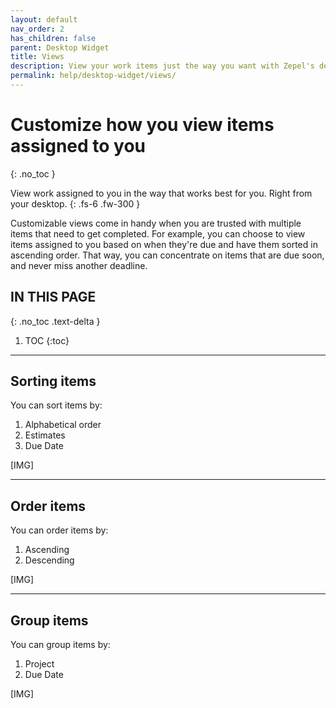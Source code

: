 ```yaml
---
layout: default
nav_order: 2
has_children: false
parent: Desktop Widget
title: Views
description: View your work items just the way you want with Zepel's desktop widget.
permalink: help/desktop-widget/views/
---
```

# Customize how you view items assigned to you
{: .no_toc }

View work assigned to you in the way that works best for you. Right from your desktop.
{: .fs-6 .fw-300 }

Customizable views come in handy when you are trusted with multiple items that need to get completed. For example, you can choose to view items assigned to you based on when they're due and have them sorted in ascending order. That way, you can concentrate on items that are due soon, and never miss another deadline.

## IN THIS PAGE
{: .no_toc .text-delta }

1. TOC
{:toc}

---

## Sorting items

You can sort items by:
1. Alphabetical order
2. Estimates
3. Due Date

[IMG]

---

## Order items

You can order items by:
1. Ascending
2. Descending

[IMG]

---

## Group items

You can group items by:
1. Project
2. Due Date

[IMG]
